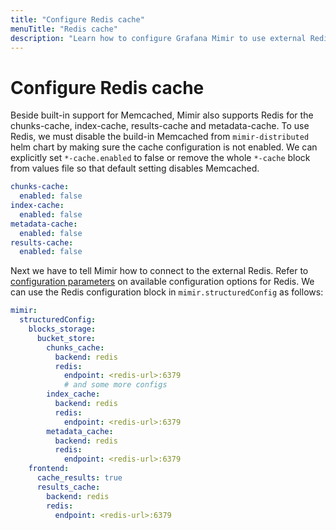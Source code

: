```yaml
---
title: "Configure Redis cache"
menuTitle: "Redis cache"
description: "Learn how to configure Grafana Mimir to use external Redis as cache"
---
```


# Configure Redis cache

Beside built-in support for Memcached, Mimir also supports Redis for the chunks-cache, index-cache, results-cache and metadata-cache. To use Redis, we must disable the build-in Memcached
from `mimir-distributed` helm chart by making sure the cache configuration is not enabled. We can explicitly set `*-cache.enabled` to false or remove the whole `*-cache`
block from values file so that default setting disables Memcached.

```yaml
chunks-cache:
  enabled: false
index-cache:
  enabled: false
metadata-cache:
  enabled: false
results-cache:
  enabled: false
```

Next we have to tell Mimir how to connect to the external Redis. Refer to [configuration parameters](/docs/mimir/latest/references/configuration-parameters/#redis) on available configuration options for Redis. We can use the Redis configuration block in `mimir.structuredConfig` as follows:

```yaml
mimir:
  structuredConfig:
    blocks_storage:
      bucket_store:
        chunks_cache:
          backend: redis
          redis:
            endpoint: <redis-url>:6379
            # and some more configs
        index_cache:
          backend: redis
          redis:
            endpoint: <redis-url>:6379
        metadata_cache:
          backend: redis
          redis:
            endpoint: <redis-url>:6379
    frontend:
      cache_results: true
      results_cache:
        backend: redis
        redis:
          endpoint: <redis-url>:6379
```
